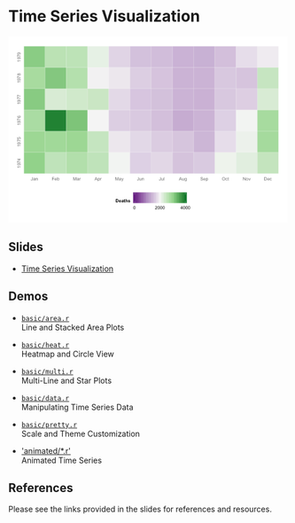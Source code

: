 Time Series Visualization
==============================

![Heatmap](basic/heatmap.png)

Slides
------------------------------

- [Time Series Visualization]()

Demos
------------------------------

- [`basic/area.r`](basic/area.r)  
  Line and Stacked Area Plots

- [`basic/heat.r`](basic/heat.r)  
  Heatmap and Circle View

- [`basic/multi.r`](basic/multi.r)  
  Multi-Line and Star Plots

- [`basic/data.r`](basic/data.r)  
  Manipulating Time Series Data

- [`basic/pretty.r`](basic/pretty.r)  
  Scale and Theme Customization

- ['animated/*.r'](animated/)  
  Animated Time Series

References
------------------------------

Please see the links provided in the slides for references and resources.
